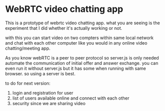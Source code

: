 # WebRTC video chatting app
This is a prototype of webrtc video chatting app. what you are seeing is the experiment that I did whether it's actually working or not.

with this you can start video on two compters within same local network and chat with each other computer like you would in any online video chatting/meeting app.

As you know webRTC is a peer to peer protocol so server.js is only needed automate the communication of initial offer and answer exchange. you can even run it without server.js but it has some when running with same browser.
so using a server is best.

to do for next version:
1. login and registration for user
2. list of users available online and connect with each other
3. security since we are sharing video

